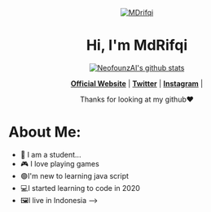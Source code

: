 <p align="center">
  <a href="https://webs-edit-rifqiiiii.vercel.app/"><img src="https://wallpapercave.com/uwp/uwp1218527.gif" alt="MDrifqi"></a>
</p>

<h1 align="center">Hi, I'm MdRifqi</h1>

<p align="center">
  <a href="https://github.com/NeofounzAI"><img src="https://github-readme-stats.vercel.app/api?username=NeofounzAI&count_private=false" alt="NeofounzAI's github stats"></a>
</p>

<p align="center">
  <strong><a href="http://mdrifqi.my.id/">Official Website</a></strong> |
  <strong><a href="https://twitter.com/RifqiKunn">Twitter</a></strong> |
  <strong><a href="https://www.instagram.com/mdrifqi31_/">Instagram</a></strong> |
</p>

<p align="center">Thanks for looking at my github❤</p>

# About Me:

- 🏫 I am a student...
- 🎮 I love playing games
- 🟢I'm new to learning java script
- 💻I started learning to code in 2020
- 🖼️I live in Indonesia
-->
